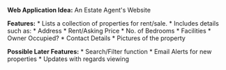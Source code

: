 **Web Application Idea:** An Estate Agent's Website

**Features:** 
    * Lists a collection of properties for rent/sale.
    * Includes details such as:
        * Address
        * Rent/Asking Price
        * No. of Bedrooms
        * Facilities
        * Owner Occupied?
        * Contact Details
        * Pictures of the property
        

**Possible Later Features:**
    * Search/Filter function
    * Email Alerts for new properties
    * Updates with regards viewing
    
